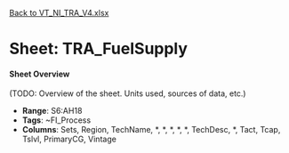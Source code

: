 [Back to VT_NI_TRA_V4.xlsx](README.md)

# Sheet: TRA_FuelSupply

#### Sheet Overview

(TODO: Overview of the sheet. Units used, sources of data, etc.)

- **Range**: S6:AH18
- **Tags**: ~FI_Process
- **Columns**: Sets, Region, TechName, *, *, *, *, *, TechDesc, *, Tact, Tcap, Tslvl, PrimaryCG, Vintage


